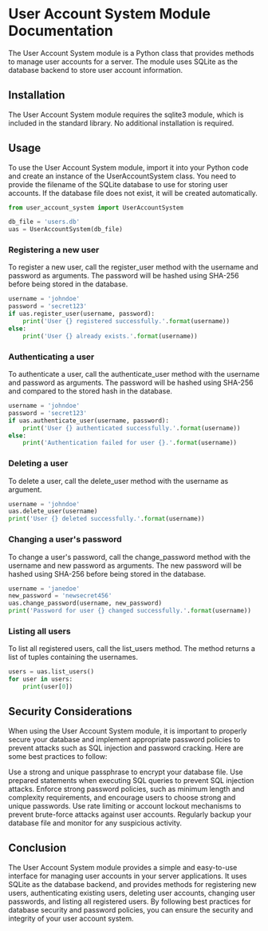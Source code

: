 # User Account System Module Documentation

The User Account System module is a Python class that provides methods to manage user accounts for a server. The module uses SQLite as the database backend to store user account information.

## Installation

The User Account System module requires the sqlite3 module, which is included in the standard library. No additional installation is required.

## Usage

To use the User Account System module, import it into your Python code and create an instance of the UserAccountSystem class. You need to provide the filename of the SQLite database to use for storing user accounts. If the database file does not exist, it will be created automatically.

```python
from user_account_system import UserAccountSystem

db_file = 'users.db'
uas = UserAccountSystem(db_file)
```


### Registering a new user

To register a new user, call the register_user method with the username and password as arguments. The password will be hashed using SHA-256 before being stored in the database.

```python
username = 'johndoe'
password = 'secret123'
if uas.register_user(username, password):
    print('User {} registered successfully.'.format(username))
else:
    print('User {} already exists.'.format(username))
```


### Authenticating a user

To authenticate a user, call the authenticate_user method with the username and password as arguments. The password will be hashed using SHA-256 and compared to the stored hash in the database.

```python
username = 'johndoe'
password = 'secret123'
if uas.authenticate_user(username, password):
    print('User {} authenticated successfully.'.format(username))
else:
    print('Authentication failed for user {}.'.format(username))
```


### Deleting a user

To delete a user, call the delete_user method with the username as argument.

```python
username = 'johndoe'
uas.delete_user(username)
print('User {} deleted successfully.'.format(username))
```


### Changing a user's password

To change a user's password, call the change_password method with the username and new password as arguments. The new password will be hashed using SHA-256 before being stored in the database.

```python
username = 'janedoe'
new_password = 'newsecret456'
uas.change_password(username, new_password)
print('Password for user {} changed successfully.'.format(username))
```

### Listing all users

To list all registered users, call the list_users method. The method returns a list of tuples containing the usernames.

```python
users = uas.list_users()
for user in users:
    print(user[0])
```


## Security Considerations

When using the User Account System module, it is important to properly secure your database and implement appropriate password policies to prevent attacks such as SQL injection and password cracking. Here are some best practices to follow:

Use a strong and unique passphrase to encrypt your database file.
Use prepared statements when executing SQL queries to prevent SQL injection attacks.
Enforce strong password policies, such as minimum length and complexity requirements, and encourage users to choose strong and unique passwords.
Use rate limiting or account lockout mechanisms to prevent brute-force attacks against user accounts.
Regularly backup your database file and monitor for any suspicious activity.

## Conclusion

The User Account System module provides a simple and easy-to-use interface for managing user accounts in your server applications. It uses SQLite as the database backend, and provides methods for registering new users, authenticating existing users, deleting user accounts, changing user passwords, and listing all registered users. By following best practices for database security and password policies, you can ensure the security and integrity of your user account system.